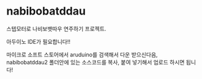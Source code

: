 # nabibobatddau
스텝모터로 나비보뱃따우 연주하기 프로젝트.

아두이노  IDE가 필요합니다!!

마이크로 소프트 스토어에서 aruduino를 검색해서 다운 받으신다음, 
nabibobatddau2 폴더안에 있는 소스코드를 복사, 붙여 넣기해서 업로드 하시면 됩니다!
